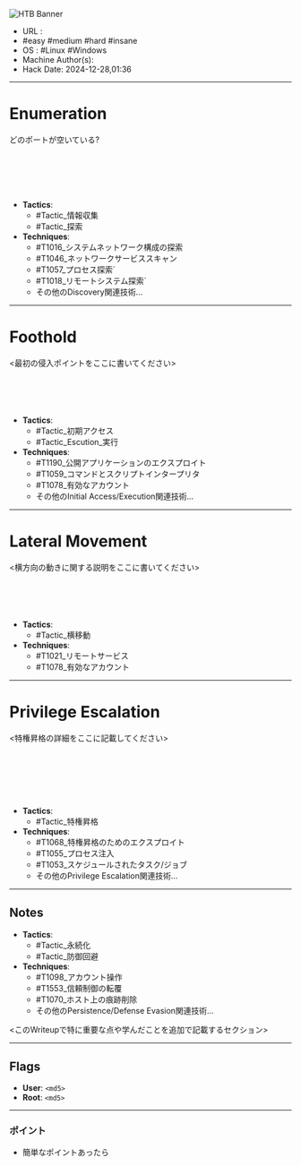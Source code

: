 
![HTB Banner](https://github.com/hackthebox/writeup-templates/blob/master/machine/assets/images/banner.png?raw=true)


- URL : 
- #easy #medium #hard #insane
- OS : #Linux #Windows
- Machine Author(s): 
- Hack Date: 2024-12-28,01:36

---

# Enumeration
どのポートが空いている?
```bash

```

```bash

```

```bash

```

```bash

```

```bash

```

```bash

```



- **Tactics**:
    - #Tactic_情報収集
    - #Tactic_探索
- **Techniques**:
    - #T1016_システムネットワーク構成の探索
    - #T1046_ネットワークサービススキャン
    - #T1057_プロセス探索`
    - #T1018_リモートシステム探索`
    - その他のDiscovery関連技術...



---

# Foothold
<最初の侵入ポイントをここに書いてください>
```bash

```

```bash

```

```bash

```

```bash

```

```bash

```


- **Tactics**:
    - #Tactic_初期アクセス
    - #Tactic_Escution_実行
- **Techniques**:
    - #T1190_公開アプリケーションのエクスプロイト
    - #T1059_コマンドとスクリプトインタープリタ
    - #T1078_有効なアカウント
    - その他のInitial Access/Execution関連技術...



---

# Lateral Movement
<横方向の動きに関する説明をここに書いてください>
```bash

```

```bash

```

```bash

```

```bash

```

```bash

```



- **Tactics**:
    - #Tactic_横移動
- **Techniques**:
    - #T1021_リモートサービス
    - #T1078_有効なアカウント




---

# Privilege Escalation
<特権昇格の詳細をここに記載してください>
```bash

```

```bash

```

```bash

```

```bash

```

```bash

```

```bash

```

```bash

```



- **Tactics**:
    - #Tactic_特権昇格
- **Techniques**:
    - #T1068_特権昇格のためのエクスプロイト
    - #T1055_プロセス注入
    - #T1053_スケジュールされたタスク/ジョブ
    - その他のPrivilege Escalation関連技術...



---

## Notes

- **Tactics**:
    - #Tactic_永続化
    - #Tactic_防御回避
- **Techniques**:
    - #T1098_アカウント操作
    - #T1553_信頼制御の転覆
    - #T1070_ホスト上の痕跡削除
    - その他のPersistence/Defense Evasion関連技術...

<このWriteupで特に重要な点や学んだことを追加で記載するセクション>

---
## Flags

- **User**: `<md5>`
- **Root**: `<md5>`
---

### ポイント


- 簡単なポイントあったら